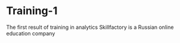 # Training-1
The first result of training in analytics
Skillfactory is a Russian online education company
